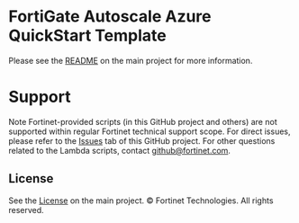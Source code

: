 # FortiGate Autoscale Azure QuickStart Template

Please see the [README](../README.md) on the main project for more information.

# Support
Note Fortinet-provided scripts (in this GitHub project and others) are not supported within regular Fortinet technical support scope.
For direct issues, please refer to the [Issues](https://github.com/fortinet/fortigate-autoscale/issues) tab of this GitHub project.
For other questions related to the Lambda scripts, contact [github@fortinet.com](mailto:github@fortinet.com).

## License
See the [License](../LICENSE) on the main project. © Fortinet Technologies. All rights reserved.